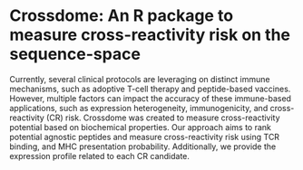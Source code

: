 # Crossdome: An R package to measure cross-reactivity risk on the sequence-space

Currently, several clinical protocols are leveraging on distinct immune mechanisms, such as adoptive T-cell therapy and peptide-based vaccines. However, multiple factors can impact the accuracy of these immune-based applications, such as expression heterogeneity, immunogenicity, and cross-reactivity (CR) risk. Crossdome was created to measure cross-reactivity potential based on biochemical properties. Our approach aims to rank potential agnostic peptides and measure cross-reactivity risk using TCR binding, and MHC presentation probability. Additionally, we provide the expression profile related to each CR candidate.